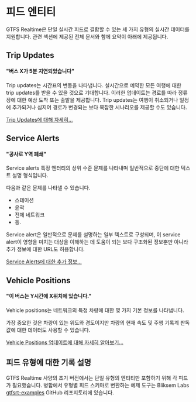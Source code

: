 # 피드 엔티티

GTFS Realtime은 단일 실시간 피드로 결합할 수 있는 세 가지 유형의 실시간 데이터를 지원합니다. 관련 섹션에 제공된 전체 문서와 함께 요약이 아래에 제공됩니다.

## Trip Updates

#### "버스 X가 5분 지연되었습니다"

Trip updates는 시간표의 변동을 나타냅니다. 실시간으로 예약한 모든 여행에 대한 trip updates를 받을 수 있을 것으로 기대합니다. 이러한 업데이트는 경로를 따라 정류장에 대한 예상 도착 또는 출발을 제공합니다. Trip updates는 여행이 취소되거나 일정에 추가되거나 심지어 경로가 변경되는 보다 복잡한 시나리오를 제공할 수도 있습니다.

[Trip Updates에 대해 자세히...](trip-updates.md)

## Service Alerts

#### "공사로 Y역 폐쇄"

Service alerts 특정 엔터티의 상위 수준 문제를 나타내며 일반적으로 중단에 대한 텍스트 설명 형식입니다.

다음과 같은 문제를 나타낼 수 있습니다.

*   스테이션
*   윤곽
*   전체 네트워크
*   등.

Service alert은 일반적으로 문제를 설명하는 일부 텍스트로 구성되며, 이 service alert이 영향을 미치는 대상을 이해하는 데 도움이 되는 보다 구조화된 정보뿐만 아니라 추가 정보에 대한 URL도 허용합니다.

[Service Alerts에 대한 추가 정보...](service-alerts.md)

## Vehicle Positions

#### "이 버스는 Y시간에 X위치에 있습니다."

Vehicle positions는 네트워크의 특정 차량에 대한 몇 가지 기본 정보를 나타냅니다.

가장 중요한 것은 차량이 있는 위도와 경도이지만 차량의 현재 속도 및 주행 기록계 판독값에 대한 데이터도 사용할 수 있습니다.

[Vehicle Positions 업데이트에 대해 자세히 알아보기...](vehicle-positions.md)

## 피드 유형에 대한 기록 설명

GTFS Realtime 사양의 초기 버전에서는 단일 유형의 엔티티만 포함하기 위해 각 피드가 필요했습니다. 병합에서 유형별 피드 스키마로 변환하는 예제 도구는 Bliksem Labs [gtfsrt-examples](https://github.com/bliksemlabs/gtfsrt-examples/blob/master/split_by_entitytype.py) GitHub 리포지토리에 있습니다.
